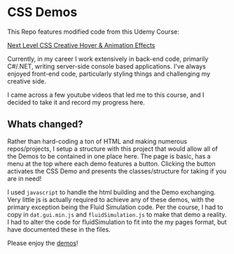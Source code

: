 # CSS Demos
This Repo features modified code from this Udemy Course: 

[Next Level CSS Creative Hover & Animation Effects](https://www.udemy.com/course/css-hover-animation-effects-from-beginners-to-expert/)

Currently, in my career I work extensively in back-end code, primarily C#/.NET, writing server-side console based applications. I've always enjoyed front-end code, particularly styling things and challenging my creative side.

I came across a few youtube videos that led me to this course, and I decided to take it and record my progress here.

## Whats changed?
Rather than hard-coding a ton of HTML and making numerous repos/projects, I setup a structure with this project that would allow all of the Demos to be contained in one place here. The page is basic, has a menu at the top where each demo features a button. Clicking the button activates the CSS Demo and presents the classes/structure for taking if you are in need!

I used `javascript` to handle the html building and the Demo exchanging. Very little js is actually required to achieve any of these demos, with the primary exception being the Fluid Simulation code. Per the course, I had to copy in `dat.gui.min.js` and `fluidSimulation.js` to make that demo a reality. I had to alter the code for fluidSimulation to fit into the my pages format, but have documented these in the files.

Please enjoy the [demos](https://ricky-bruner.github.io/CSSDemos/)!

